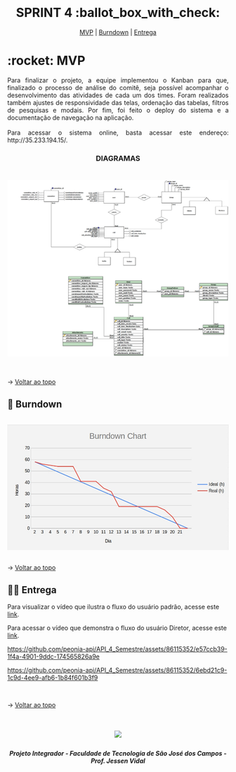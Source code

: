 <br id="topo">
 
<h1 align="center"> SPRINT 4 :ballot_box_with_check: </h1>

<p align="center">
    <a href="#mvp">MVP</a> | 
    <a href="#burndown">Burndown</a> | 
    <a href="#entrega">Entrega</a>
</p>

<span id="mvp">
 
<h1> :rocket: MVP </h1>
<p align="justify">Para finalizar o projeto, a equipe implementou o Kanban para que, finalizado o processo de análise do comitê, seja possível acompanhar o desenvolvimento das atividades de cada um dos times. Foram realizados também ajustes de responsividade das telas, ordenação das tabelas, filtros de pesquisas e modais. Por fim, foi feito o deploy do sistema e a documentação de navegação na aplicação.<br>
<br>
Para acessar o sistema online, basta acessar este endereço: http://35.233.194.15/.
 
<br>
</p>
 
<h3 align="center" id="diagramas"> DIAGRAMAS </h3>
<h1 align="center">
    <img src="../imagens/DERsprint3.jpg" align="center"/>
    <img src="../imagens/LOGICO_DERsprint3.jpg" align="center"/>
</h1>
<br>

→ [Voltar ao topo](#topo)
  
<span id="burndown">
 
## :pushpin: Burndown
<br>
     <img src="../imagens/Burndown-4a%20sprint.jpeg" align="center"/>
<br>
 <br>

→ [Voltar ao topo](#topo)
  
 <span id="entrega">
 
## 👩‍💻 Entrega

Para visualizar o vídeo que ilustra o fluxo do usuário padrão, acesse este [link](https://clipchamp.com/watch/8KruCz3Wpls).
  
  
Para acessar o vídeo que demonstra o fluxo do usuário Diretor, acesse este [link](https://clipchamp.com/watch/tK9AXBtIvTg).


https://github.com/peonia-api/API_4_Semestre/assets/86115352/e57ccb39-1f4a-4901-9ddc-174565826a9e



https://github.com/peonia-api/API_4_Semestre/assets/86115352/6ebd21c9-1c9d-4ee9-afb6-1b84f601b3f9


  
<br>
   
 → [Voltar ao topo](#topo)
   
<h1 align="center"> <img src="https://fatecsjc-prd.azurewebsites.net/images/logo/fatecsjc_400x192.png" height="70"  align="auto">
<h5 align="center"> Projeto Integrador - Faculdade de Tecnologia de São José dos Campos - Prof. Jessen Vidal </h5>

